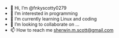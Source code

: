 - 👋 Hi, I’m @fnkyscotty0279
- 👀 I’m interested in programming 
- 🌱 I’m currently learning Linux and coding 
- 💞️ I’m looking to collaborate on ...
- 📫 How to reach me sherwin.m.scott@gmail.com

<!---
fnkyscotty0279/fnkyscotty0279 is a ✨ special ✨ repository because its `README.md` (this file) appears on your GitHub profile.
You can click the Preview link to take a look at your changes.
--->
